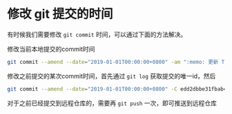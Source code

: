 # 修改 git 提交的时间

有时候我们需要修改 `git commit` 时间，可以通过下面的方法解决。

修改当前本地提交的commit时间

```bash
git commit --amend --date="2019-01-01T00:00:00+0800" -am ":memo: 更新 TODO.md"
```

修改之前提交的某次commit时间，首先通过 `git log` 获取提交的唯一id，然后

```bash
git commit --amend --date="2019-01-01T00:00:00+0800" -C edd2dbbe31fbab492f337628011119493a12a9c6
```

对于之前已经提交到远程仓库的，需要再 `git push` 一次，即可推送到远程仓库
